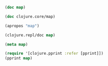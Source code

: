 ```clojure
(doc map)
```

```clojure
(doc clojure.core/map)
```

```clojure
(apropos "map")
```

```clojure
(clojure.repl/doc map)
```

```clojure
(meta map)
```

```clojure
(require '[clojure.pprint :refer [pprint]])
(pprint map)
```

